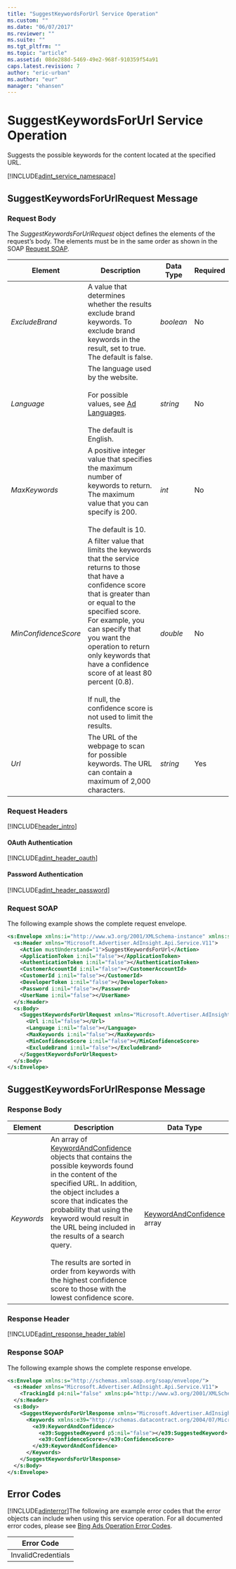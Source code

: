 ```yaml
---
title: "SuggestKeywordsForUrl Service Operation"
ms.custom: ""
ms.date: "06/07/2017"
ms.reviewer: ""
ms.suite: ""
ms.tgt_pltfrm: ""
ms.topic: "article"
ms.assetid: 08de288d-5469-49e2-968f-910359f54a91
caps.latest.revision: 7
author: "eric-urban"
ms.author: "eur"
manager: "ehansen"
---
```

# SuggestKeywordsForUrl Service Operation
Suggests the possible keywords for the content located at the specified URL.

[!INCLUDE[adint_service_namespace](../adinsight-api/includes/adint-service-namespace.md)]

## <a name="request"></a>SuggestKeywordsForUrlRequest Message

### Request Body
The *SuggestKeywordsForUrlRequest* object defines the elements of the request’s body. The elements must be in the same order as shown in the SOAP [Request SOAP](#request_soap).

|Element|Description|Data Type|Required|
|-----------|---------------|-------------|------------|
|*ExcludeBrand*|A value that determines whether the results exclude brand keywords. To exclude brand keywords in the result, set to true. The default is false.|*boolean*|No|
|*Language*|The language used by the website.<br /><br />For possible values, see [Ad Languages](http://go.microsoft.com/fwlink/?LinkId=691113).<br /><br />The default is English.|*string*|No|
|*MaxKeywords*|A positive integer value that specifies the maximum number of keywords to return. The maximum value that you can specify is 200.<br /><br />The default is 10.|*int*|No|
|*MinConfidenceScore*|A filter value that limits the keywords that the service returns to those that have a confidence score that is greater than or equal to the specified score. For example, you can specify that you want the operation to return only keywords that have a confidence score of at least 80 percent (0.8).<br /><br />If null, the confidence score is not used to limit the results.|*double*|No|
|*Url*|The URL of the webpage to scan for possible keywords. The URL can contain a maximum of 2,000 characters.|*string*|Yes|

### Request Headers
[!INCLUDE[header_intro](../adinsight-api/includes/header-intro.md)]
#### OAuth Authentication
[!INCLUDE[adint_header_oauth](../adinsight-api/includes/adint-header-oauth.md)]
#### Password Authentication
[!INCLUDE[adint_header_password](../adinsight-api/includes/adint-header-password.md)]
### <a name="request_soap"></a>Request SOAP
The following example shows the complete request envelope.

```xml
<s:Envelope xmlns:i="http://www.w3.org/2001/XMLSchema-instance" xmlns:s="http://schemas.xmlsoap.org/soap/envelope/">
  <s:Header xmlns="Microsoft.Advertiser.AdInsight.Api.Service.V11">
    <Action mustUnderstand="1">SuggestKeywordsForUrl</Action>
    <ApplicationToken i:nil="false"></ApplicationToken>
    <AuthenticationToken i:nil="false"></AuthenticationToken>
    <CustomerAccountId i:nil="false"></CustomerAccountId>
    <CustomerId i:nil="false"></CustomerId>
    <DeveloperToken i:nil="false"></DeveloperToken>
    <Password i:nil="false"></Password>
    <UserName i:nil="false"></UserName>
  </s:Header>
  <s:Body>
    <SuggestKeywordsForUrlRequest xmlns="Microsoft.Advertiser.AdInsight.Api.Service.V11">
      <Url i:nil="false"></Url>
      <Language i:nil="false"></Language>
      <MaxKeywords i:nil="false"></MaxKeywords>
      <MinConfidenceScore i:nil="false"></MinConfidenceScore>
      <ExcludeBrand i:nil="false"></ExcludeBrand>
    </SuggestKeywordsForUrlRequest>
  </s:Body>
</s:Envelope>
```

## <a name="response"></a>SuggestKeywordsForUrlResponse Message

### <a name="Body_Elements"></a>Response Body

|Element|Description|Data Type|
|-----------|---------------|-------------|
|*Keywords*|An array of [KeywordAndConfidence](../adinsight-api/keywordandconfidence-data-object.md) objects that contains the possible keywords found in the content of the specified URL. In addition, the object includes a score that indicates the probability that using the keyword would result in the URL being included in the results of a search query.<br /><br />The results are sorted in order from keywords with the highest confidence score to those with the lowest confidence score.|[KeywordAndConfidence](../adinsight-api/keywordandconfidence-data-object.md) array|

### <a name="Header_Elements"></a>Response Header
[!INCLUDE[adint_response_header_table](../adinsight-api/includes/adint-response-header-table.md)]
### Response SOAP
The following example shows the complete response envelope.

```xml
<s:Envelope xmlns:s="http://schemas.xmlsoap.org/soap/envelope/">
  <s:Header xmlns="Microsoft.Advertiser.AdInsight.Api.Service.V11">
    <TrackingId p4:nil="false" xmlns:p4="http://www.w3.org/2001/XMLSchema-instance"></TrackingId>
  </s:Header>
  <s:Body>
    <SuggestKeywordsForUrlResponse xmlns="Microsoft.Advertiser.AdInsight.Api.Service.V11">
      <Keywords xmlns:e39="http://schemas.datacontract.org/2004/07/Microsoft.BingAds.Advertiser.AdInsight.Api.DataContract.V11.Entity" p5:nil="false" xmlns:p5="http://www.w3.org/2001/XMLSchema-instance">
        <e39:KeywordAndConfidence>
          <e39:SuggestedKeyword p5:nil="false"></e39:SuggestedKeyword>
          <e39:ConfidenceScore></e39:ConfidenceScore>
        </e39:KeywordAndConfidence>
      </Keywords>
    </SuggestKeywordsForUrlResponse>
  </s:Body>
</s:Envelope>
```

## <a name="errors"></a>Error Codes
[!INCLUDE[adinterror](../adinsight-api/includes/adinterror.md)]The following are example  error codes that the error objects can include when using this service operation. For all documented error codes, please see [Bing Ads Operation Error Codes](http://go.microsoft.com/fwlink/?LinkId=511884).

|Error Code|
|--------------|
|InvalidCredentials|
